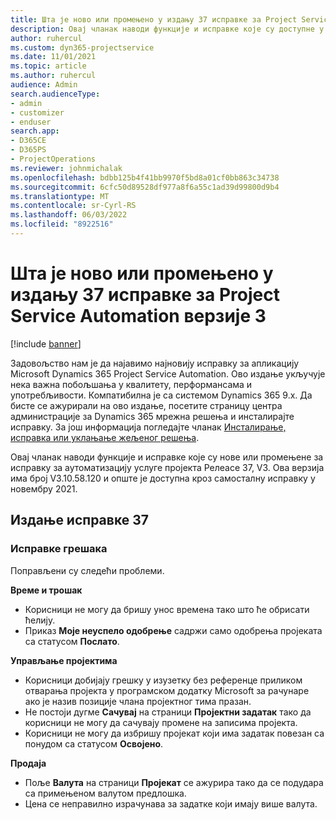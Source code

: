 ```yaml
---
title: Шта је ново или промењено у издању 37 исправке за Project Service Automation верзије 3
description: Овај чланак наводи функције и исправке које су доступне у издању Microsoft Dynamics 365 Project Service Automation Упдате Релеасе 37, V3.
author: ruhercul
ms.custom: dyn365-projectservice
ms.date: 11/01/2021
ms.topic: article
ms.author: ruhercul
audience: Admin
search.audienceType:
- admin
- customizer
- enduser
search.app:
- D365CE
- D365PS
- ProjectOperations
ms.reviewer: johnmichalak
ms.openlocfilehash: bdbb125b4f41bb9970f5bd8a01cf0bb863c34738
ms.sourcegitcommit: 6cfc50d89528df977a8f6a55c1ad39d99800d9b4
ms.translationtype: MT
ms.contentlocale: sr-Cyrl-RS
ms.lasthandoff: 06/03/2022
ms.locfileid: "8922516"
---
```

# <a name="whats-new-or-changed-in-project-service-automation-update-release-37-v3"></a>Шта је ново или промењено у издању 37 исправке за Project Service Automation верзије 3

[!include [banner](../includes/psa-now-project-operations.md)]

Задовољство нам је да најавимо најновију исправку за апликацију Microsoft Dynamics 365 Project Service Automation. Ово издање укључује нека важна побољшања у квалитету, перформансама и употребљивости. Компатибилна је са системом Dynamics 365 9.x. Да бисте се ажурирали на ово издање, посетите страницу центра администрације за Dynamics 365 мрежна решења и инсталирајте исправку. За још информација погледајте чланак [Инсталирање, исправка или уклањање жељеног решења](/power-platform/admin/install-remove-preferred-solution).

Овај чланак наводи функције и исправке које су нове или промењене за исправку за аутоматизацију услуге пројекта Релеасе 37, V3. Ова верзија има број V3.10.58.120 и опште је доступна кроз самосталну исправку у новембру 2021.

## <a name="update-release-37"></a>Издање исправке 37

### <a name="bug-fixes"></a>Исправке грешака

Поправљени су следећи проблеми.

**Време и трошак**
- Корисници не могу да бришу унос времена тако што ће обрисати ћелију.
- Приказ **Моје неуспело одобрење** садржи само одобрења пројеката са статусом **Послато**.

**Управљање пројектима**
- Корисници добијају грешку у изузетку без референце приликом отварања пројекта у програмском додатку Microsoft за рачунаре ако је назив позиције члана пројектног тима празан.
- Не постоји дугме **Сачувај** на страници **Пројектни задатак** тако да корисници не могу да сачувају промене на записима пројекта.
- Корисници не могу да избришу пројекат који има задатак повезан са понудом са статусом **Освојено**.

**Продаја**
- Поље **Валута** на страници **Пројекат** се ажурира тако да се подудара са примењеном валутом предлошка.
- Цена се неправилно израчунава за задатке који имају више валута.
